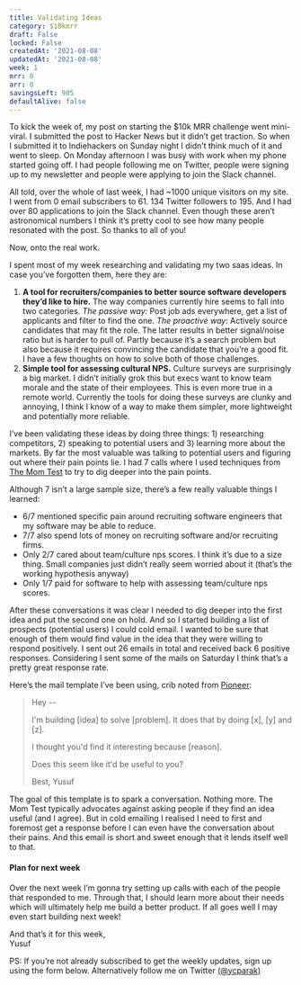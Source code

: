 ```yaml
---
title: Validating Ideas
category: $10kmrr
draft: False
locked: False
createdAt: '2021-08-08'
updatedAt: '2021-08-08'
week: 1
mrr: 0
arr: 0
savingsLeft: 905
defaultAlive: false
---
```


To kick the week of, my post on starting the $10k MRR challenge went mini-viral. I submitted the post to Hacker News but it didn’t get traction. So when I submitted it to Indiehackers on Sunday night I didn’t think much of it and went to sleep. On Monday afternoon I was busy with work when my phone started going off. I had people following me on Twitter, people were signing up to my newsletter and people were applying to join the Slack channel.

All told, over the whole of last week, I had ~1000 unique visitors on my site. I went from 0 email subscribers to 61. 134 Twitter followers to 195. And I had over 80 applications to join the Slack channel. Even though these aren’t astronomical numbers I think it’s pretty cool to see how many people resonated with the post. So thanks to all of you!

Now, onto the real work.

I spent most of my week researching and validating my two saas ideas. In case you’ve forgotten them, here they are:

1. **A tool for recruiters/companies to better source software developers they’d like to hire.** The way companies currently hire seems to fall into two categories. _The passive way:_ Post job ads everywhere, get a list of applicants and filter to find the one. _The proactive way:_ Actively source candidates that may fit the role. The latter results in better signal/noise ratio but is harder to pull of. Partly because it’s a search problem but also because it requires convincing the candidate that you’re a good fit. I have a few thoughts on how to solve both of those challenges.
2. **Simple tool for assessing cultural NPS.** Culture surveys are surprisingly a big market. I didn’t initially grok this but execs want to know team morale and the state of their employees. This is even more true in a remote world. Currently the tools for doing these surveys are clunky and annoying, I think I know of a way to make them simpler, more lightweight and potentially more reliable.

I’ve been validating these ideas by doing three things: 1) researching competitors, 2) speaking to potential users and 3) learning more about the markets. By far the most valuable was talking to potential users and figuring out where their pain points lie. I had 7 calls where I used techniques from [The Mom Test](http://momtestbook.com/) to try to dig deeper into the pain points.

Although 7 isn’t a large sample size, there’s a few really valuable things I learned:

- 6/7 mentioned specific pain around recruiting software engineers that my software may be able to reduce.
- 7/7 also spend lots of money on recruiting software and/or recruiting firms.
- Only 2/7 cared about team/culture nps scores. I think it’s due to a size thing. Small companies just didn’t really seem worried about it (that’s the working hypothesis anyway)
- Only 1/7 paid for software to help with assessing team/culture nps scores.

After these conversations it was clear I needed to dig deeper into the first idea and put the second one on hold. And so I started building a list of prospects (potential users) I could cold email. I wanted to be sure that enough of them would find value in the idea that they were willing to respond positively. I sent out 26 emails in total and received back 6 positive responses. Considering I sent some of the mails on Saturday I think that’s a pretty great response rate.

Here’s the mail template I’ve been using, crib noted from [Pioneer](https://www.pioneer.app/launcher):

> Hey --
>
> I'm building [idea] to solve [problem]. It does that by doing [x], [y] and [z].
>
> I thought you'd find it interesting because [reason].
>
> Does this seem like it'd be useful to you?
>
> Best,
> Yusuf

The goal of this template is to spark a conversation. Nothing more. The Mom Test typically advocates against asking people if they find an idea useful (and I agree). But in cold emailing I realised I need to first and foremost get a response before I can even have the conversation about their pains. And this email is short and sweet enough that it lends itself well to that.

#### Plan for next week

Over the next week I’m gonna try setting up calls with each of the people that responded to me. Through that, I should learn more about their needs which will ultimately help me build a better product. If all goes well I may even start building next week!

And that’s it for this week, <br />
Yusuf

PS: If you’re not already subscribed to get the weekly updates, sign up using the form below. Alternatively follow me on Twitter [(@ycparak)](https://twitter.com/ycparak)
<newsletter />
